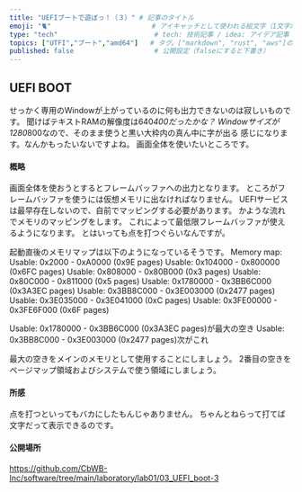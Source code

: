 ```yaml
---
title: "UEFIブートで遊ぼっ！（３）" # 記事のタイトル
emoji: "🐈"                         # アイキャッチとして使われる絵文字（1文字だけ）
type: "tech"                        # tech: 技術記事 / idea: アイデア記事
topics: ["UTFI","ブート","amd64"]   # タグ。["markdown", "rust", "aws"]のように指定する
published: false                    # 公開設定（falseにすると下書き）
---
```


## UEFI BOOT
せっかく専用のWindowが上がっているのに何も出力できないのは寂しいものです。
聞けばテキストRAMの解像度は640*400だったかな？
Windowサイズが1280*800なので、そのまま使うと黒い大枠内の真ん中に字が出る
感じになります。なんかもったいないですよね。
画面全体を使いたいところです。

#### 概略
画面全体を使おうとするとフレームバッファへの出力となります。
ところがフレームバッファを使うには仮想メモリに出なければなりません。
UEFIサービスは最早存在しないので、自前でマッピングする必要があります。
かような流れでメモリのマッピングをします。
これによって最低限フレームバッファが使えるようになります。
とはいっても点を打つぐらいなんですが。

起動直後のメモリマップは以下のようになっているそうです。
Memory map:
Usable: 0x2000 - 0xA0000 (0x9E pages)
Usable: 0x104000 - 0x800000 (0x6FC pages)
Usable: 0x808000 - 0x80B000 (0x3 pages)
Usable: 0x80C000 - 0x811000 (0x5 pages)
Usable: 0x1780000 - 0x3BB6C000 (0x3A3EC pages)
Usable: 0x3BB8C000 - 0x3E003000 (0x2477 pages)
Usable: 0x3E035000 - 0x3E041000 (0xC pages)
Usable: 0x3FE00000 - 0x3FE6F000 (0x6F pages)

Usable: 0x1780000 - 0x3BB6C000 (0x3A3EC pages)が最大の空き
Usable: 0x3BB8C000 - 0x3E003000 (0x2477 pages)次がこれ

最大の空きをメインのメモリとして使用することにしましょう。
2番目の空きをページマップ領域およびシステムで使う領域にしましょう。


#### 所感
点を打つといってもバカにしたもんじゃありません。
ちゃんとねらって打てば文字だって表示できるのです。


#### 公開場所
https://github.com/CbWB-Inc/software/tree/main/laboratory/lab01/03_UEFI_boot-3
